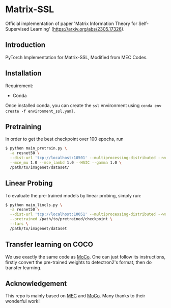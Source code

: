 # Matrix-SSL

Official implementation of paper 'Matrix Information Theory for Self-Supervised Learning' (https://arxiv.org/abs/2305.17326).



## Introduction

PyTorch Implementation for Matrix-SSL, Modified from MEC Codes.



## Installation

Requirement:
- Conda

Once installed conda, you can create the `ssl` environment using 
`conda env create -f environment_ssl.yaml`.



## Pretraining
In order to get the best checkpoint over 100 epochs, run 
```bash
$ python main_pretrain.py \
  -a resnet50 \
  --dist-url 'tcp://localhost:10501' --multiprocessing-distributed --world-size 1 --rank 0 \
  --mce_mu 1.0 --mce_lambd 1.0 --HSIC --gamma 1.0 \ 
  /path/to/imagenet/dataset/
```



## Linear Probing

To evaluate the pre-trained models by linear probing, simply run:
```bash
$ python main_lincls.py \
  -a resnet50 \
  --dist-url 'tcp://localhost:10051' --multiprocessing-distributed --world-size 1 --rank 0 \
  --pretrained /path/to/pretrained/checkpoint \
  --lars \
  /path/to/imagenet/dataset
```
## Transfer learning on COCO

We use exactly the same code as [MoCo](https://github.com/facebookresearch/moco/tree/main/detection). One can just follow its instructions, firstly convert the pre-trained weights to detectron2's format, then do transfer learning. 

## Acknowledgement

This repo is mainly based on [MEC](https://github.com/xinliu20/MEC) and [MoCo](https://github.com/facebookresearch/moco). Many thanks to their wonderful work!




